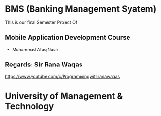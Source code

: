 # BMS (Banking Management Syatem)

This is our final Semester Project Of 

## Mobile Application Development Course

+ Muhammad Afaq Nasir

## Regards: Sir Rana Waqas

https://www.youtube.com/c/Programmingwithranawaqas

# University of Management & Technology
